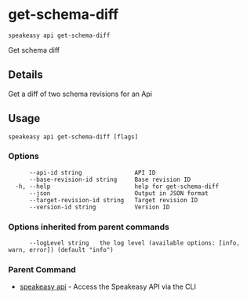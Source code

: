 # get-schema-diff  
`speakeasy api get-schema-diff`  


Get schema diff  

## Details

Get a diff of two schema revisions for an Api

## Usage

```
speakeasy api get-schema-diff [flags]
```

### Options

```
      --api-id string               API ID
      --base-revision-id string     Base revision ID
  -h, --help                        help for get-schema-diff
      --json                        Output in JSON format
      --target-revision-id string   Target revision ID
      --version-id string           Version ID
```

### Options inherited from parent commands

```
      --logLevel string   the log level (available options: [info, warn, error]) (default "info")
```

### Parent Command

* [speakeasy api](README.md)	 - Access the Speakeasy API via the CLI
